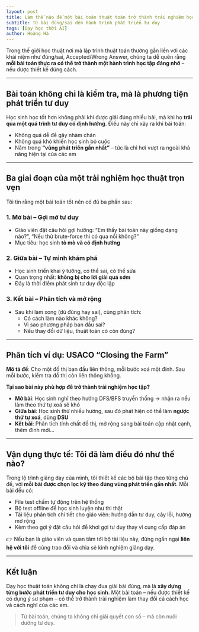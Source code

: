 ```yaml
---
layout: post
title: Làm thế nào để một bài toán thuật toán trở thành trải nghiệm học tập?
subtitle: Từ bài đúng/sai đến hành trình phát triển tư duy
tags: [Dạy học thời AI]
author: Hoàng Hà
---
```



Trong thế giới học thuật nơi mà lập trình thuật toán thường gắn liền với các khái niệm như đúng/sai, Accepted/Wrong Answer, chúng ta dễ quên rằng **mỗi bài toán thực ra có thể trở thành một hành trình học tập đáng nhớ** – nếu được thiết kế đúng cách.

---

## Bài toán không chỉ là kiểm tra, mà là phương tiện phát triển tư duy

Học sinh học tốt hơn không phải khi được giải đúng nhiều bài, mà khi họ **trải qua một quá trình tư duy có định hướng**. Điều này chỉ xảy ra khi bài toán:
- Không quá dễ để gây nhàm chán
- Không quá khó khiến học sinh bỏ cuộc
- Nằm trong **“vùng phát triển gần nhất”** – tức là chỉ hơi vượt ra ngoài khả năng hiện tại của các em

---

## Ba giai đoạn của một trải nghiệm học thuật trọn vẹn

Tôi tin rằng một bài toán tốt nên có đủ ba phần sau:

### 1. **Mở bài – Gợi mở tư duy**
- Giáo viên đặt câu hỏi gợi hướng: “Em thấy bài toán này giống dạng nào?”, “Nếu thử brute-force thì có qua nổi không?”
- Mục tiêu: học sinh **tò mò và có định hướng**

### 2. **Giữa bài – Tự mình khám phá**
- Học sinh triển khai ý tưởng, có thể sai, có thể sửa
- Quan trọng nhất: **không bị cho lời giải quá sớm**
- Đây là thời điểm phát sinh tư duy độc lập

### 3. **Kết bài – Phân tích và mở rộng**
- Sau khi làm xong (dù đúng hay sai), cùng phân tích:
    - Có cách làm nào khác không?
    - Vì sao phương pháp ban đầu sai?
    - Nếu thay đổi dữ liệu, thuật toán có còn đúng?

---

## Phân tích ví dụ: USACO “Closing the Farm”

**Mô tả đề**: Cho một đồ thị ban đầu liên thông, mỗi bước xoá một đỉnh. Sau mỗi bước, kiểm tra đồ thị còn liên thông không.

**Tại sao bài này phù hợp để trở thành trải nghiệm học tập?**

- **Mở bài**: Học sinh nghĩ theo hướng DFS/BFS truyền thống → nhận ra nếu làm theo thứ tự xoá sẽ khó
- **Giữa bài**: Học sinh thử nhiều hướng, sau đó phát hiện có thể làm **ngược thứ tự xoá**, dùng **DSU**
- **Kết bài**: Phân tích tính chất đồ thị, mở rộng sang bài toán cập nhật cạnh, thêm đỉnh mới...

---

## Vận dụng thực tế: Tôi đã làm điều đó như thế nào?

Trong lộ trình giảng dạy của mình, tôi thiết kế các bộ bài tập theo từng chủ đề, với **mỗi bài được chọn lọc kỹ theo đúng vùng phát triển gần nhất**. Mỗi bài đều có:

- File test chấm tự động trên hệ thống
- Bộ test offline để học sinh luyện như thi thật
- Tài liệu phân tích chi tiết cho giáo viên: hướng dẫn tư duy, cây lỗi, hướng mở rộng
- Kèm theo gợi ý đặt câu hỏi để khơi gợi tư duy thay vì cung cấp đáp án

👉 Nếu bạn là giáo viên và quan tâm tới bộ tài liệu này, đừng ngần ngại **liên hệ với tôi** để cùng trao đổi và chia sẻ kinh nghiệm giảng dạy.

---

## Kết luận

Dạy học thuật toán không chỉ là chạy đua giải bài đúng, mà là **xây dựng từng bước phát triển tư duy cho học sinh**. Một bài toán – nếu được thiết kế có dụng ý sư phạm – có thể trở thành trải nghiệm làm thay đổi cả cách học và cách nghĩ của các em.

> Từ bài toán, chúng ta không chỉ giải quyết con số – mà còn nuôi dưỡng tư duy.